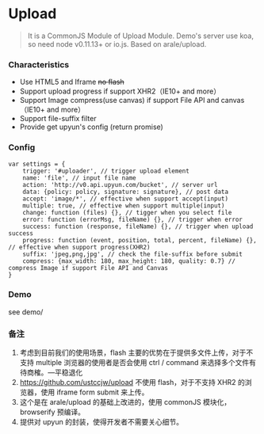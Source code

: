 # Upload
> It is a CommonJS Module of Upload Module.
Demo's server use koa, so need node v0.11.13+ or io.js.
Based on arale/upload.

### Characteristics
* Use HTML5 and Iframe <s>no flash</s>
* Support upload progress if support XHR2（IE10+ and more）
* Support Image compress(use canvas) if support File API and canvas（IE10+ and more）
* Support file-suffix filter
* Provide get upyun's config (return promise)

### Config
    var settings = {
        trigger: '#uploader', // trigger upload element
        name: 'file', // input file name
        action: 'http://v0.api.upyun.com/bucket', // server url
        data: {policy: policy, signature: signature}, // post data
        accept: 'image/*', // effective when support accept(input)
        multiple: true, // effective when support multiple(input)
        change: function (files) {}, // tigger when you select file
        error: function (errorMsg, fileName) {}, // trigger when error
        success: function (response, fileName) {}, // trigger when upload success
        progress: function (event, position, total, percent, fileName) {}, // effective when support progress(XHR2)
        suffix: 'jpeg,png,jpg', // check the file-suffix before submit
        compress: {max_width: 180, max_height: 180, quality: 0.7} // compress Image if support File API and Canvas
    }

### Demo
see demo/

### 备注
1. 考虑到目前我们的使用场景，flash 主要的优势在于提供多文件上传，对于不支持 multiple 浏览器的使用者是否会使用 ctrl / command 来选择多个文件有待商榷。—平稳退化
2. https://github.com/ustccjw/upload 不使用 flash，对于不支持 XHR2 的浏览器，使用 iframe form submit 来上传。
3. 这个是在 arale/upload 的基础上改进的，使用 commonJS 模块化，browserify 预编译。
4. 提供对 upyun 的封装，使得开发者不需要关心细节。
